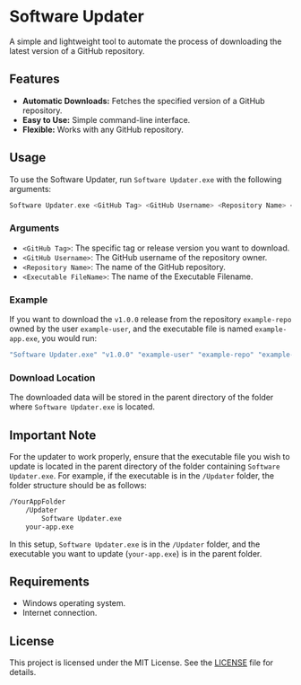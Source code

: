 # Software Updater

A simple and lightweight tool to automate the process of downloading the latest version of a GitHub repository. 

## Features

- **Automatic Downloads:** Fetches the specified version of a GitHub repository.
- **Easy to Use:** Simple command-line interface.
- **Flexible:** Works with any GitHub repository.

## Usage

To use the Software Updater, run `Software Updater.exe` with the following arguments:

```php
Software Updater.exe <GitHub Tag> <GitHub Username> <Repository Name> <Executable FileName>
```

### Arguments

- `<GitHub Tag>`: The specific tag or release version you want to download.
- `<GitHub Username>`: The GitHub username of the repository owner.
- `<Repository Name>`: The name of the GitHub repository.
- `<Executable FileName>`: The name of the Executable Filename.

### Example

If you want to download the `v1.0.0` release from the repository `example-repo` owned by the user `example-user`, and the executable file is named `example-app.exe`, you would run:

```php
"Software Updater.exe" "v1.0.0" "example-user" "example-repo" "example-app"
```

### Download Location

The downloaded data will be stored in the parent directory of the folder where `Software Updater.exe` is located.

## Important Note

For the updater to work properly, ensure that the executable file you wish to update is located in the parent directory of the folder containing `Software Updater.exe`. For example, if the executable is in the `/Updater` folder, the folder structure should be as follows:

```markdown
/YourAppFolder
    /Updater
        Software Updater.exe
    your-app.exe
```

In this setup, `Software Updater.exe` is in the `/Updater` folder, and the executable you want to update (`your-app.exe`) is in the parent folder.

## Requirements

- Windows operating system.
- Internet connection.

## License

This project is licensed under the MIT License. See the [LICENSE](LICENSE) file for details.

